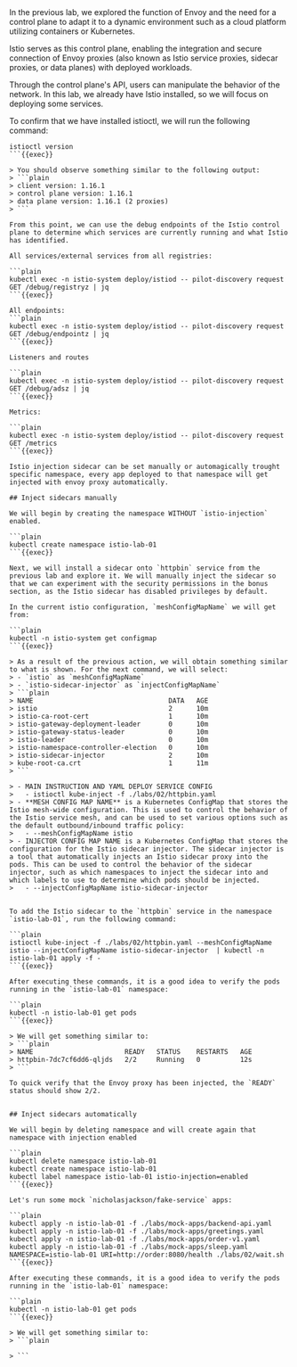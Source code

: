 ## 

In the previous lab, we explored the function of Envoy and the need for a control plane to adapt it to a dynamic environment such as a cloud platform utilizing containers or Kubernetes. 

Istio serves as this control plane, enabling the integration and secure connection of Envoy proxies (also known as Istio service proxies, sidecar proxies, or data planes) with deployed workloads. 

Through the control plane's API, users can manipulate the behavior of the network. In this lab, we already have Istio installed, so we will focus on deploying some services.

To confirm that we have installed istioctl, we will run the following command:

```plain
istioctl version
```{{exec}}

> You should observe something similar to the following output:
> ```plain
> client version: 1.16.1
> control plane version: 1.16.1
> data plane version: 1.16.1 (2 proxies)
> ```

From this point, we can use the debug endpoints of the Istio control plane to determine which services are currently running and what Istio has identified.

All services/external services from all registries:

```plain
kubectl exec -n istio-system deploy/istiod -- pilot-discovery request GET /debug/registryz | jq
```{{exec}}

All endpoints:
```plain
kubectl exec -n istio-system deploy/istiod -- pilot-discovery request GET /debug/endpointz | jq
```{{exec}}

Listeners and routes

```plain
kubectl exec -n istio-system deploy/istiod -- pilot-discovery request GET /debug/adsz | jq
```{{exec}}

Metrics:

```plain
kubectl exec -n istio-system deploy/istiod -- pilot-discovery request GET /metrics
```{{exec}}

Istio injection sidecar can be set manually or automagically trought specific namespace, every app deployed to that namespace will get injected with envoy proxy automatically.

## Inject sidecars manually

We will begin by creating the namespace WITHOUT `istio-injection` enabled.

```plain
kubectl create namespace istio-lab-01
```{{exec}}

Next, we will install a sidecar onto `httpbin` service from the previous lab and explore it. We will manually inject the sidecar so that we can experiment with the security permissions in the bonus section, as the Istio sidecar has disabled privileges by default.

In the current istio configuration, `meshConfigMapName` we will get from:

```plain
kubectl -n istio-system get configmap
```{{exec}}

> As a result of the previous action, we will obtain something similar to what is shown. For the next command, we will select:
> - `istio` as `meshConfigMapName`
> - `istio-sidecar-injector` as `injectConfigMapName`
> ```plain
> NAME                                  DATA   AGE
> istio                                 2      10m
> istio-ca-root-cert                    1      10m
> istio-gateway-deployment-leader       0      10m
> istio-gateway-status-leader           0      10m
> istio-leader                          0      10m
> istio-namespace-controller-election   0      10m
> istio-sidecar-injector                2      10m
> kube-root-ca.crt                      1      11m
> ```

> - MAIN INSTRUCTION AND YAML DEPLOY SERVICE CONFIG
>   - istioctl kube-inject -f ./labs/02/httpbin.yaml
> - **MESH CONFIG MAP NAME** is a Kubernetes ConfigMap that stores the Istio mesh-wide configuration. This is used to control the behavior of the Istio service mesh, and can be used to set various options such as the default outbound/inbound traffic policy:
>   - --meshConfigMapName istio
> - INJECTOR CONFIG MAP NAME is a Kubernetes ConfigMap that stores the configuration for the Istio sidecar injector. The sidecar injector is a tool that automatically injects an Istio sidecar proxy into the pods. This can be used to control the behavior of the sidecar injector, such as which namespaces to inject the sidecar into and which labels to use to determine which pods should be injected.
>   - --injectConfigMapName istio-sidecar-injector


To add the Istio sidecar to the `httpbin` service in the namespace `istio-lab-01`, run the following command:

```plain
istioctl kube-inject -f ./labs/02/httpbin.yaml --meshConfigMapName istio --injectConfigMapName istio-sidecar-injector  | kubectl -n istio-lab-01 apply -f -
```{{exec}}

After executing these commands, it is a good idea to verify the pods running in the `istio-lab-01` namespace:

```plain
kubectl -n istio-lab-01 get pods
```{{exec}}

> We will get something similar to:
> ```plain
> NAME                       READY   STATUS    RESTARTS   AGE
> httpbin-7dc7cf6dd6-qljds   2/2     Running   0          12s
> ```

To quick verify that the Envoy proxy has been injected, the `READY` status should show 2/2.


## Inject sidecars automatically

We will begin by deleting namespace and will create again that namespace with injection enabled

```plain
kubectl delete namespace istio-lab-01
kubectl create namespace istio-lab-01
kubectl label namespace istio-lab-01 istio-injection=enabled
```{{exec}}

Let's run some mock `nicholasjackson/fake-service` apps:

```plain
kubectl apply -n istio-lab-01 -f ./labs/mock-apps/backend-api.yaml
kubectl apply -n istio-lab-01 -f ./labs/mock-apps/greetings.yaml
kubectl apply -n istio-lab-01 -f ./labs/mock-apps/order-v1.yaml
kubectl apply -n istio-lab-01 -f ./labs/mock-apps/sleep.yaml
NAMESPACE=istio-lab-01 URI=http://order:8080/health ./labs/02/wait.sh
```{{exec}}

After executing these commands, it is a good idea to verify the pods running in the `istio-lab-01` namespace:

```plain
kubectl -n istio-lab-01 get pods
```{{exec}}

> We will get something similar to:
> ```plain

> ```
